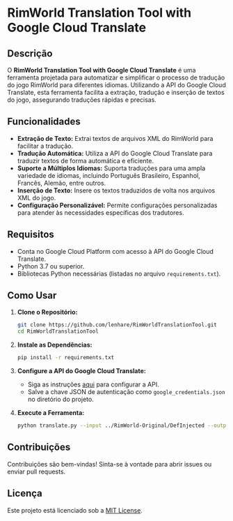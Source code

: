 # RimWorld Translation Tool with Google Cloud Translate

## Descrição

O **RimWorld Translation Tool with Google Cloud Translate** é uma ferramenta projetada para automatizar e simplificar o processo de tradução do jogo RimWorld para diferentes idiomas. Utilizando a API do Google Cloud Translate, esta ferramenta facilita a extração, tradução e inserção de textos do jogo, assegurando traduções rápidas e precisas.

## Funcionalidades

- **Extração de Texto:** Extrai textos de arquivos XML do RimWorld para facilitar a tradução.
- **Tradução Automática:** Utiliza a API do Google Cloud Translate para traduzir textos de forma automática e eficiente.
- **Suporte a Múltiplos Idiomas:** Suporta traduções para uma ampla variedade de idiomas, incluindo Português Brasileiro, Espanhol, Francês, Alemão, entre outros.
- **Inserção de Texto:** Insere os textos traduzidos de volta nos arquivos XML do jogo.
- **Configuração Personalizável:** Permite configurações personalizadas para atender às necessidades específicas dos tradutores.

## Requisitos

- Conta no Google Cloud Platform com acesso à API do Google Cloud Translate.
- Python 3.7 ou superior.
- Bibliotecas Python necessárias (listadas no arquivo `requirements.txt`).

## Como Usar

1. **Clone o Repositório:**
    ```bash
    git clone https://github.com/lenhare/RimWorldTranslationTool.git
    cd RimWorldTranslationTool
    ```

2. **Instale as Dependências:**
    ```bash
    pip install -r requirements.txt
    ```

3. **Configure a API do Google Cloud Translate:**
    - Siga as instruções [aqui](https://cloud.google.com/translate/docs/setup) para configurar a API.
    - Salve a chave JSON de autenticação como `google_credentials.json` no diretório do projeto.

4. **Execute a Ferramenta:**
    ```bash
    python translate.py --input ../RimWorld-Original/DefInjected --output ../RimWorld-Translated/DefInjected --lang pt
    ```

## Contribuições

Contribuições são bem-vindas! Sinta-se à vontade para abrir issues ou enviar pull requests.

## Licença

Este projeto está licenciado sob a [MIT License](LICENSE).
